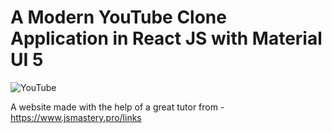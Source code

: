 # A Modern YouTube Clone Application in React JS with Material UI 5

![YouTube](https://i.ibb.co/x7dTj2K/Web-capture-4-12-2023-202547-localhost.jpg)

A website made with the help of a great tutor from - https://www.jsmastery.pro/links
